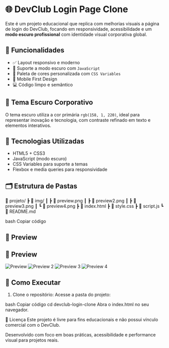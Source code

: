 # 🌐 DevClub Login Page Clone

Este é um projeto educacional que replica com melhorias visuais a página de login do DevClub, focando em responsividade, acessibilidade e um **modo escuro profissional** com identidade visual corporativa global.

## 🚀 Funcionalidades

- ✅ Layout responsivo e moderno
- 🌙 Suporte a modo escuro com `JavaScript`
- 🎨 Paleta de cores personalizada com `CSS Variables`
- 📱 Mobile First Design
- 💻 Código limpo e semântico

## 🎨 Tema Escuro Corporativo

O tema escuro utiliza a cor primária `rgb(158, 1, 220)`, ideal para representar inovação e tecnologia, com contraste refinado em texto e elementos interativos.

## 🧩 Tecnologias Utilizadas

- HTML5 + CSS3
- JavaScript (modo escuro)
- CSS Variables para suporte a temas
- Flexbox e media queries para responsividade

## 🗂️ Estrutura de Pastas

📁 projeto/
┣ 📁 img/
┃ ┣ 📄 preview.png
┃ ┣ 📄 preview2.png
┃ ┣ 📄 preview3.png
┃ ┗ 📄 preview4.png
┣ 📄 index.html
┣ 📄 style.css
┣ 📄 script.js
┗ 📄 README.md

bash
Copiar código

## 📸 Preview

## 📸 Preview

![Preview](./preview.png)
![Preview 2](./preview2.png)
![Preview 3](./preview3.png)
![Preview 4](./preview4.png)

## 🧪 Como Executar

1. Clone o repositório:
Acesse a pasta do projeto:

bash
Copiar código
cd devclub-login-clone
Abra o index.html no seu navegador.

📄 Licença
Este projeto é livre para fins educacionais e não possui vínculo comercial com o DevClub.

Desenvolvido com foco em boas práticas, acessibilidade e performance visual para projetos reais.
